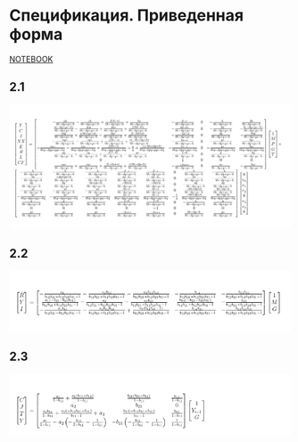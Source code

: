 # Спецификация. Приведенная форма

[NOTEBOOK](https://nbviewer.jupyter.org/github/belo4ya/My-University/blob/master/III%20%D0%9A%D1%83%D1%80%D1%81/%28python%29%20%D0%AD%D0%BA%D0%BE%D0%BD%D0%BE%D0%BC%D0%B5%D1%82%D1%80%D0%B8%D0%BA%D0%B0/01_reduced_matrix_form/main.ipynb)

## 2.1

<p align="center">
    <img src="resources/2_1/0_reduced_form_matrix.png" alt="">
</p>

## 2.2

<p align="center">
    <img src="resources/2_2/0_reduced_form_matrix.png" alt="">
</p>

## 2.3

<p align="center">
    <img src="resources/2_3/0_reduced_form_matrix.png" alt="">
</p>
